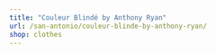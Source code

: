 ```yaml
---
title: "Couleur Blindé by Anthony Ryan"
url: /san-antonio/couleur-blinde-by-anthony-ryan/
shop: clothes
---
```

